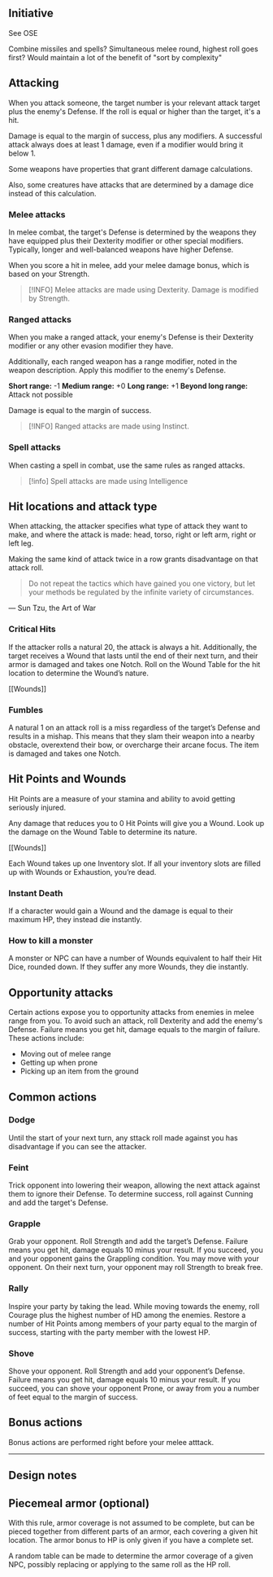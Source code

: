 ## Initiative
See OSE

Combine missiles and spells?
Simultaneous melee round, highest roll goes first? Would maintain a lot of the benefit of "sort by complexity"
## Attacking
When you attack someone, the target number is your relevant attack target plus the enemy's Defense. If the roll is equal or higher than the target, it's a hit. 

Damage is equal to the margin of success, plus any modifiers. A successful attack always does at least 1 damage, even if a modifier would bring it below 1.

Some weapons have properties that grant different damage calculations.

Also, some creatures have attacks that are determined by a damage dice instead of this calculation.
### Melee attacks
In melee combat, the target's Defense is determined by the weapons they have equipped plus their Dexterity modifier or other special modifiers. Typically, longer and well-balanced weapons have higher Defense. 

When you score a hit in melee, add your melee damage bonus, which is based on your Strength.

> [!INFO] 
> Melee attacks are made using Dexterity. Damage is modified by Strength.

### Ranged attacks
When you make a ranged attack, your enemy's Defense is their Dexterity modifier or any other evasion modifier they have. 

Additionally, each ranged weapon has a range modifier, noted in the weapon description. Apply this modifier to the enemy's Defense.

**Short range:**  -1
**Medium range:** +0
**Long range:** +1
**Beyond long range:** Attack not possible

Damage is equal to the margin of success. 

> [!INFO]
> Ranged attacks are made using Instinct.

### Spell attacks
When casting a spell in combat, use the same rules as ranged attacks.

>[!info]
>Spell attacks are made using Intelligence

## Hit locations and attack type
When attacking, the attacker specifies what type of attack they want to make, and where the attack is made: head, torso, right or left arm, right or left leg.

Making the same kind of attack twice in a row grants disadvantage on that attack roll.

> Do not repeat the tactics which have gained you one victory, but let your methods be regulated by the infinite variety of circumstances.

— Sun Tzu, the Art of War
### Critical Hits
If the attacker rolls a natural 20, the attack is always a hit. Additionally, the target receives a Wound that lasts until the end of their next turn, and their armor is damaged and takes one Notch. Roll on the Wound Table for the hit location to determine the Wound’s nature.

[[Wounds]]
### Fumbles
A natural 1 on an attack roll is a miss regardless of the target’s Defense and results in a mishap. This means that they slam their weapon into a nearby obstacle, overextend their bow, or overcharge their arcane focus. The item is damaged and takes one Notch.
## Hit Points and Wounds
Hit Points are a measure of your stamina and ability to avoid getting seriously injured.

Any damage that reduces you to 0 Hit Points will give you a Wound. Look up the damage on the Wound Table to determine its nature.

[[Wounds]]

Each Wound takes up one Inventory slot. If all your inventory slots are filled up with Wounds or Exhaustion, you’re dead.
### Instant Death
If a character would gain a Wound and the damage is equal to their maximum HP, they instead die instantly.
### How to kill a monster
A monster or NPC can have a number of Wounds equivalent to half their Hit Dice, rounded down. If they suffer any more Wounds, they die instantly.

## Opportunity attacks
Certain actions expose you to opportunity attacks from enemies in melee range from you. To avoid such an attack, roll Dexterity and add the enemy's Defense. Failure means you get hit, damage equals to the margin of failure. These actions include:

- Moving out of melee range
- Getting up when prone
- Picking up an item from the ground

## Common actions
### Dodge
Until the start of your next turn, any sttack roll made against you has disadvantage if you can see the attacker.
### Feint
Trick opponent into lowering their weapon, allowing the next attack against them to ignore their Defense. To determine success, roll against Cunning and add the target's Defense.
### Grapple
Grab your opponent. Roll Strength and add the target’s Defense. Failure means you get hit, damage equals 10 minus your result. If you succeed, you and your opponent gains the Grappling condition. You may move with your opponent. On their next turn, your opponent may roll Strength to break free.
### Rally
Inspire your party by taking the lead. While moving towards the enemy, roll Courage plus the highest number of HD among the enemies. Restore a number of Hit Points among members of your party equal to the margin of success, starting with the party member with the lowest HP.
### Shove
Shove your opponent. Roll Strength and add your opponent’s Defense. Failure means you get hit, damage equals 10 minus your result. If you succeed, you can shove your opponent Prone, or away from you a number of feet equal to the margin of success.

## Bonus actions
Bonus actions are performed right before your melee atttack.

---
## Design notes

## Piecemeal armor (optional)
With this rule, armor coverage is not assumed to be complete, but can be pieced together from different parts of an armor, each covering a given hit location. The armor bonus to HP is only given if you have a complete set.

A random table can be made to determine the armor coverage of a given NPC, possibly replacing or applying to the same roll as the HP roll.